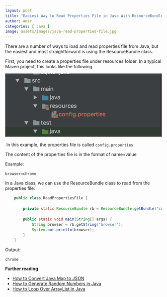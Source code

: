 ```yaml
---
layout: post
title: "Easiest Way to Read Properties File in Java With ResourceBundle"
author: Amir
categories: [ Java ]
image: assets/images/java-read-properties-file.jpg
---
```


There are a number of ways to load and read properties file from Java, but the easiest and most straightforward is using the ResourceBundle class.

First, you need to create a properties file under resources folder. In a typical Maven project, this looks like the following

[![resourcebundle properties file](/assets/images/java-read-properties-file.png)](/assets/images/java-read-properties-file.png)

 In this example, the properties file is called `config.properties`

The content of the properties file is in the format of name=value

Example:

```shell
browser=chrome
```
In a Java class, we can use the ResourceBundle class to read from the properties file:

```java
    public class ReadPropertiesFile {

        private static ResourceBundle rb = ResourceBundle.getBundle("config");

        public static void main(String[] args) {
            String browser = rb.getString("browser");
            System.out.println(browser);
        }
    }
```

Output:

```shell
chrome
```

**Further reading**

* [How to Convert Java Map to JSON](/how-to-convert-java-map-to-json/)
* [How to Generate Random Numbers in Java](/java-random-number/)
* [How to Loop Over ArrayList in Java](/java-loop-arraylist/)